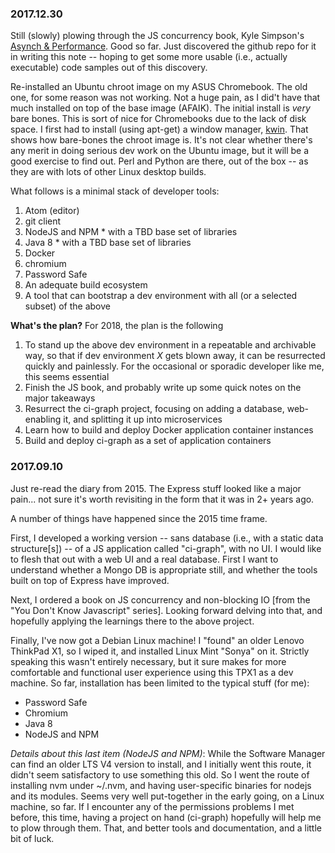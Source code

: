 ### 2017.12.30
Still (slowly) plowing through the JS concurrency book, Kyle Simpson's [Asynch & Performance](https://github.com/getify/You-Dont-Know-JS/blob/master/async%20%26%20performance/README.md). Good so far. Just discovered the github repo for it in writing this note -- hoping to get some more usable (i.e., actually executable) code samples out of this discovery.

Re-installed an Ubuntu chroot image on my ASUS Chromebook. The old one, for some reason was not working. Not a huge pain, as I did't have that much installed on top of the base image (AFAIK). The initial install is *very* bare bones. This is sort of nice for Chromebooks due to the lack of disk space. I first had to install (using apt-get) a window manager, [kwin]( https://en.wikipedia.org/wiki/KWin). That shows how bare-bones the chroot image is. It's not clear whether there's any merit in doing serious dev work on the Ubuntu image, but it will be a good exercise to find out. Perl and Python are there, out of the box -- as they are with lots of other Linux desktop builds.

What follows is a minimal stack of developer tools:
1. Atom (editor)
2. git client
3. NodeJS and NPM * with a TBD base set of libraries
4. Java 8 * with a TBD base set of libraries
5. Docker
6. chromium
7. Password Safe
8. An adequate build ecosystem
9. A tool that can bootstrap a dev environment with all (or a selected subset) of the above

__What's the plan?__
For 2018, the plan is the following
1. To stand up the above dev environment in a repeatable and archivable way, so that if dev environment _X_ gets blown away, it can be resurrected quickly and painlessly. For the occasional or sporadic developer like me, this seems essential
2. Finish the JS book, and probably write up some quick notes on the major takeaways
3. Resurrect the ci-graph project, focusing on adding a database, web-enabling it, and splitting it up into microservices
4. Learn how to build and deploy Docker application container instances
5. Build and deploy ci-graph as a set of application containers


### 2017.09.10 
Just re-read the diary from 2015. The Express stuff looked like a major pain... not sure it's worth revisiting in 
the form that it was in 2+ years ago. 

A number of things have happened since the 2015 time frame.

First, I developed a working version -- sans database (i.e., with a static data structure[s]) -- of a JS application called 
"ci-graph", with no UI. I would like to flesh that out with a web UI and a real database. First I want to understand whether 
a Mongo DB is appropriate still, and whether the tools built on top of Express have improved. 

Next, I ordered a book on JS concurrency and non-blocking IO [from the "You Don't Know Javascript" series].  Looking forward 
delving into that, and hopefully applying the learnings there to the above project.

Finally, I've now got a Debian Linux machine! I "found" an older Lenovo ThinkPad X1, so I wiped it, and installed Linux Mint 
"Sonya" on it. Strictly speaking this wasn't entirely necessary, but it sure makes for more comfortable and functional user 
experience using this TPX1 as a dev machine. So far, installation has been limited to the typical stuff (for me): 
- Password Safe
- Chromium
- Java 8
- NodeJS and NPM

*Details about this last item (NodeJS and NPM)*: While the Software Manager can find an older LTS V4 version to install, and I initially went this route, it didn't seem satisfactory to use something this old. So I went the route of installing nvm under ~/.nvm, and having user-specific binaries for nodejs and its modules. Seems very well put-together in the early going, on a Linux 
machine, so far. If I encounter any of the permissions problems I met before, this time, having a project on hand 
(ci-graph) hopefully will help me to plow through them. That, and better tools and documentation, and a little bit of luck.
